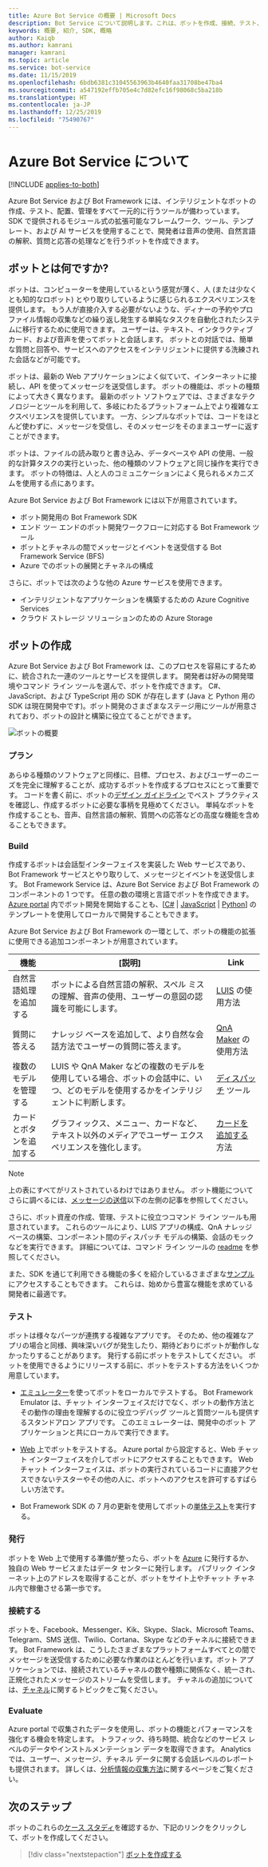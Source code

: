 ```yaml
---
title: Azure Bot Service の概要 | Microsoft Docs
description: Bot Service について説明します。これは、ボットを作成、接続、テスト、配置、監視、管理するためのサービスです。
keywords: 概要, 紹介, SDK, 概略
author: Kaiqb
ms.author: kamrani
manager: kamrani
ms.topic: article
ms.service: bot-service
ms.date: 11/15/2019
ms.openlocfilehash: 6bdb6381c31045563963b4640faa31708be47ba4
ms.sourcegitcommit: a547192effb705e4c7d82efc16f98068c5ba218b
ms.translationtype: HT
ms.contentlocale: ja-JP
ms.lasthandoff: 12/25/2019
ms.locfileid: "75490767"
---
```

# <a name="about-azure-bot-service"></a>Azure Bot Service について

[!INCLUDE [applies-to-both](includes/applies-to-both.md)]

Azure Bot Service および Bot Framework には、インテリジェントなボットの作成、テスト、配置、管理をすべて一元的に行うツールが備わっています。 SDK で提供されるモジュール式の拡張可能なフレームワーク、ツール、テンプレート、および AI サービスを使用することで、開発者は音声の使用、自然言語の解釈、質問と応答の処理などを行うボットを作成できます。

## <a name="what-is-a-bot"></a>ボットとは何ですか?
ボットは、コンピューターを使用しているという感覚が薄く、人 (または少なくとも知的なロボット) とやり取りしているように感じられるエクスペリエンスを提供します。 もう人が直接介入する必要がないような、ディナーの予約やプロファイル情報の収集などの繰り返し発生する単純なタスクを自動化されたシステムに移行するために使用できます。 ユーザーは、テキスト、インタラクティブ カード、および音声を使ってボットと会話します。 ボットとの対話では、簡単な質問と回答や、サービスへのアクセスをインテリジェントに提供する洗練された会話などが可能です。

ボットは、最新の Web アプリケーションによく似ていて、インターネットに接続し、API を使ってメッセージを送受信します。 ボットの機能は、ボットの種類によって大きく異なります。 最新のボット ソフトウェアでは、さまざまなテクノロジーとツールを利用して、多岐にわたるプラットフォーム上でより複雑なエクスペリエンスを提供しています。 一方、シンプルなボットでは、コードをほとんど使わずに、メッセージを受信し、そのメッセージをそのままユーザーに返すことができます。 

ボットは、ファイルの読み取りと書き込み、データベースや API の使用、一般的な計算タスクの実行といった、他の種類のソフトウェアと同じ操作を実行できます。 ボットの特徴は、人と人のコミュニケーションによく見られるメカニズムを使用する点にあります。 

Azure Bot Service および Bot Framework には以下が用意されています。
- ボット開発用の Bot Framework SDK
- エンド ツー エンドのボット開発ワークフローに対応する Bot Framework ツール
- ボットとチャネルの間でメッセージとイベントを送受信する Bot Framework Service (BFS)
- Azure でのボットの展開とチャネルの構成

さらに、ボットでは次のような他の Azure サービスを使用できます。
- インテリジェントなアプリケーションを構築するための Azure Cognitive Services 
- クラウド ストレージ ソリューションのための Azure Storage

## <a name="building-a-bot"></a>ボットの作成 

Azure Bot Service および Bot Framework は、このプロセスを容易にするために、統合された一連のツールとサービスを提供します。 開発者は好みの開発環境やコマンド ライン ツールを選んで、ボットを作成できます。 C#、JavaScript、および TypeScript 用の SDK が存在します (Java と Python 用の SDK は現在開発中です)。ボット開発のさまざまなステージ用にツールが用意されており、ボットの設計と構築に役立てることができます。

![ボットの概要](media/bot-service-overview.png) 

### <a name="plan"></a>プラン
あらゆる種類のソフトウェアと同様に、目標、プロセス、およびユーザーのニーズを完全に理解することが、成功するボットを作成するプロセスにとって重要です。 コードを書く前に、ボットの[デザイン ガイドライン](bot-service-design-principles.md) でベスト プラクティスを確認し、作成するボットに必要な事柄を見極めてください。 単純なボットを作成することも、音声、自然言語の解釈、質問への応答などの高度な機能を含めることもできます。

### <a name="build"></a>Build
作成するボットは会話型インターフェイスを実装した Web サービスであり、Bot Framework サービスとやり取りして、メッセージとイベントを送受信します。 Bot Framework Service は、Azure Bot Service および Bot Framework のコンポーネントの 1 つです。 任意の数の環境と言語でボットを作成できます。 [Azure portal](bot-service-quickstart.md) 内でボット開発を開始することも、[[C#](dotnet/bot-builder-dotnet-sdk-quickstart.md) | [JavaScript](javascript/bot-builder-javascript-quickstart.md) | [Python](python/bot-builder-python-quickstart.md)] のテンプレートを使用してローカルで開発することもできます。

Azure Bot Service および Bot Framework の一環として、ボットの機能の拡張に使用できる追加コンポーネントが用意されています。

| 機能 | [説明] | Link |
| --- | --- | --- |
| 自然言語処理を追加する | ボットによる自然言語の解釈、スペル ミスの理解、音声の使用、ユーザーの意図の認識を可能にします。 | [LUIS](~/v4sdk/bot-builder-howto-v4-luis.md) の使用方法 
| 質問に答える | ナレッジ ベースを追加して、より自然な会話方法でユーザーの質問に答えます。 | [QnA Maker](~/v4sdk/bot-builder-howto-qna.md) の使用方法 
| 複数のモデルを管理する | LUIS や QnA Maker などの複数のモデルを使用している場合、ボットの会話中に、いつ、どのモデルを使用するかをインテリジェントに判断します。 | [ディスパッチ](~/v4sdk/bot-builder-tutorial-dispatch.md) ツール|
| カードとボタンを追加する | グラフィックス、メニュー、カードなど、テキスト以外のメディアでユーザー エクスペリエンスを強化します。 | [カードを追加する](v4sdk/bot-builder-howto-add-media-attachments.md)方法 |

> [!NOTE]
> 上の表にすべてがリストされているわけではありません。 ボット機能についてさらに調べるには、[メッセージの送信](~/v4sdk/bot-builder-howto-send-messages.md)以下の左側の記事を参照してください。

さらに、ボット資産の作成、管理、テストに役立つコマンド ライン ツールも用意されています。 これらのツールにより、LUIS アプリの構成、QnA ナレッジ ベースの構築、コンポーネント間のディスパッチ モデルの構築、会話のモックなどを実行できます。 詳細については、コマンド ライン ツールの [readme](https://aka.ms/botbuilder-tools-readme) を参照してください。

また、SDK を通じて利用できる機能の多くを紹介しているさまざまな[サンプル](https://github.com/microsoft/botbuilder-samples)にアクセスすることもできます。 これらは、始めから豊富な機能を求めている開発者に最適です。

### <a name="test"></a>テスト 
ボットは様々なパーツが連携する複雑なアプリです。 そのため、他の複雑なアプリの場合と同様、興味深いバグが発生したり、期待どおりにボットが動作しなかったりすることがあります。 発行する前にボットをテストしてください。 ボットを使用できるようにリリースする前に、ボットをテストする方法をいくつか用意しています。

- [エミュレーター](bot-service-debug-emulator.md)を使ってボットをローカルでテストする。 Bot Framework Emulator は、チャット インターフェイスだけでなく、ボットの動作方法とその動作の理由を理解するのに役立つデバッグ ツールと質問ツールも提供するスタンドアロン アプリです。  このエミュレーターは、開発中のボット アプリケーションと共にローカルで実行できます。 
 
- [Web](bot-service-manage-test-webchat.md) 上でボットをテストする。 Azure portal から設定すると、Web チャット インターフェイスを介してボットにアクセスすることもできます。 Web チャット インターフェイスは、ボットの実行されているコードに直接アクセスできないテスターやその他の人に、ボットへのアクセスを許可するすばらしい方法です。

- Bot Framework SDK の 7 月の更新を使用してボットの[単体テスト](https://docs.microsoft.com/azure/bot-service/unit-test-bots)を実行する。



### <a name="publish"></a>発行 
ボットを Web 上で使用する準備が整ったら、ボットを [Azure](bot-builder-howto-deploy-azure.md) に発行するか、独自の Web サービスまたはデータ センターに発行します。 パブリック インターネット上のアドレスを取得することが、ボットをサイト上やチャット チャネル内で稼働させる第一歩です。

### <a name="connect"></a>接続する          
ボットを、Facebook、Messenger、Kik、Skype、Slack、Microsoft Teams、Telegram、SMS 送信、Twilio、Cortana、Skype などのチャネルに接続できます。 Bot Framework は、こうしたさまざまなプラットフォームすべてとの間でメッセージを送受信するために必要な作業のほとんどを行います。ボット アプリケーションでは、接続されているチャネルの数や種類に関係なく、統一され、正規化されたメッセージのストリームを受信します。 チャネルの追加については、[チャネル](bot-service-manage-channels.md)に関するトピックをご覧ください。

### <a name="evaluate"></a>Evaluate 
Azure portal で収集されたデータを使用し、ボットの機能とパフォーマンスを強化する機会を特定します。 トラフィック、待ち時間、統合などのサービス レベルのデータやインストルメンテーション データを取得できます。 Analytics では、ユーザー、メッセージ、チャネル データに関する会話レベルのレポートも提供されます。 詳しくは、[分析情報の収集方法](bot-service-manage-analytics.md)に関するページをご覧ください。


## <a name="next-steps"></a>次のステップ
ボットのこれらの[ケース スタディ](https://azure.microsoft.com/services/bot-service/)を確認するか、下記のリンクをクリックして、ボットを作成してください。
> [!div class="nextstepaction"]
> [ボットを作成する](bot-service-quickstart.md)
